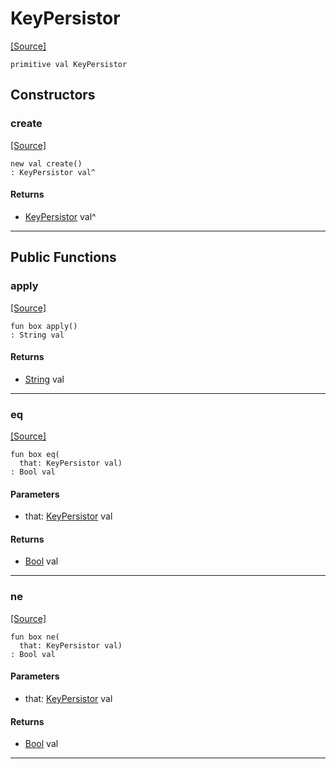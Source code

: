 # KeyPersistor
<span class="source-link">[[Source]](src/mqtt-primitives/regStrings.md#L-0-8)</span>
```pony
primitive val KeyPersistor
```

## Constructors

### create
<span class="source-link">[[Source]](src/mqtt-primitives/regStrings.md#L-0-8)</span>


```pony
new val create()
: KeyPersistor val^
```

#### Returns

* [KeyPersistor](mqtt-primitives-KeyPersistor.md) val^

---

## Public Functions

### apply
<span class="source-link">[[Source]](src/mqtt-primitives/regStrings.md#L-0-8)</span>


```pony
fun box apply()
: String val
```

#### Returns

* [String](builtin-String.md) val

---

### eq
<span class="source-link">[[Source]](src/mqtt-primitives/regStrings.md#L-0-8)</span>


```pony
fun box eq(
  that: KeyPersistor val)
: Bool val
```
#### Parameters

*   that: [KeyPersistor](mqtt-primitives-KeyPersistor.md) val

#### Returns

* [Bool](builtin-Bool.md) val

---

### ne
<span class="source-link">[[Source]](src/mqtt-primitives/regStrings.md#L-0-8)</span>


```pony
fun box ne(
  that: KeyPersistor val)
: Bool val
```
#### Parameters

*   that: [KeyPersistor](mqtt-primitives-KeyPersistor.md) val

#### Returns

* [Bool](builtin-Bool.md) val

---

